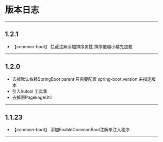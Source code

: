# 版本日志

---------------------------------------------------------------------

## 1.2.1
*  【common-boot】 拦截注解添加排序属性  排序值越小越先加载 

---------------------------------------------------------------------

## 1.2.0
*  去掉默认依赖SpringBoot parent  只需要配置  spring-boot.version 来指定版本 
*  引入hutool 工具集
*  去掉原PagekageUtil

---------------------------------------------------------------------

## 1.1.23
*  【common-boot】            添加EnableCommonBoot注解来注入程序

---------------------------------------------------------------------